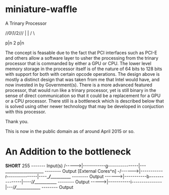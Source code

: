 # miniature-waffle
A Trinary Processor

/\/0\1/2\/\/\/
       |
       |
     /   \

  p|n  2  p|n

The concept is feasable due to the fact that PCI interfaces such as PCI-E and others allow a software layer to usher the processing from the trinary processor that is commanded by either a GPU or CPU. The lower level memory storage in the processor itself is of the nature of 64 bits to 128 bits with support for both with certain opcode operations. The design above is mostly a distinct design that was taken from me that Intel would have, and now invested in by Government(s). There is a more advanced featured processor, that would run like a trinary processor, yet is still binary in the sense of direct communication so that it could be a replacement for a GPU or a CPU processor. There still is a bottleneck which is described below that is solved using other newer technology that may be developed in conjuction with this processor.

Thank you.

This is now in the public domain as of around April 2015 or so.

# An Addition to the bottleneck


__SHORT__ 255 ------- Input(s)
                     /----->|-----------g---------------|---\___________________ -------- Output
[External Cores^n] -/------>|-----------r---------------|----\____/_____________ -------- Output 
                    \------>|-----------b---------------|----/___/______________ -------- Output
                     \----->|-----------i---------------|---/___/_______________ -------- Output
